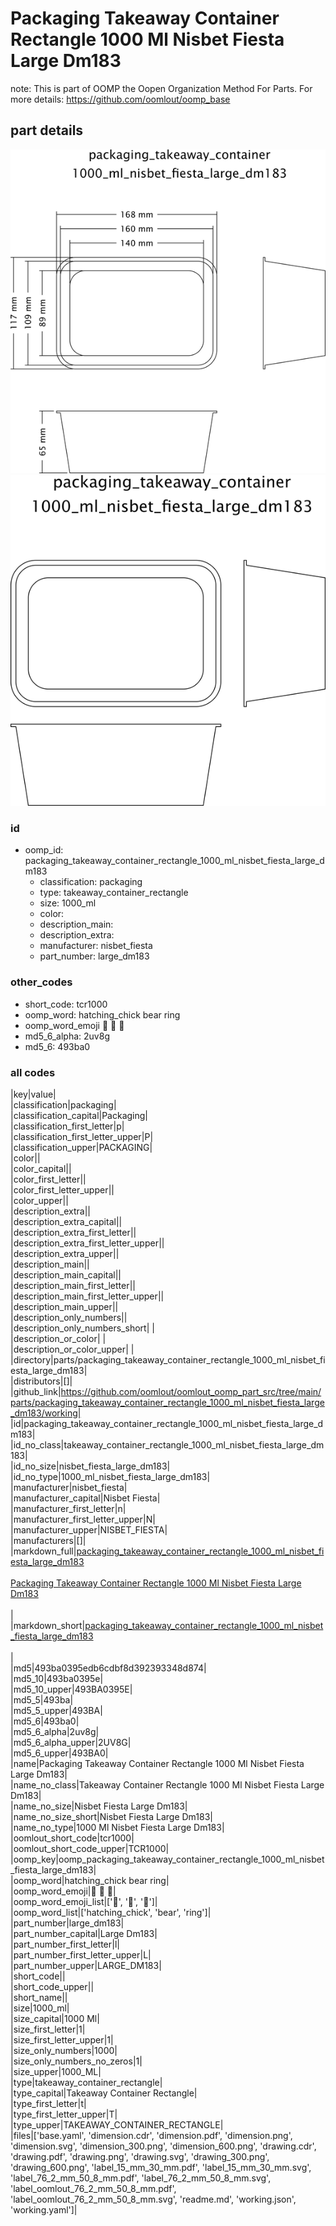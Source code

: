 # Packaging Takeaway Container Rectangle 1000 Ml Nisbet Fiesta Large Dm183  

note: This is part of OOMP the Oopen Organization Method For Parts. For more details: https://github.com/oomlout/oomp_base

##  part details

[![](dimension_600.png)](dimension.png)
[![](drawing_600.png)](drawing.png)




### id
* oomp_id: packaging_takeaway_container_rectangle_1000_ml_nisbet_fiesta_large_dm183
  * classification: packaging
  * type: takeaway_container_rectangle
  * size: 1000_ml
  * color: 
  * description_main: 
  * description_extra: 
  * manufacturer: nisbet_fiesta
  * part_number: large_dm183

### other_codes
* short_code: tcr1000
* oomp_word: hatching_chick bear ring
* oomp_word_emoji :hatching_chick: :bear: :ring:
* md5_6_alpha: 2uv8g
* md5_6: 493ba0

### all codes 
|key|value|  
|classification|packaging|  
|classification_capital|Packaging|  
|classification_first_letter|p|  
|classification_first_letter_upper|P|  
|classification_upper|PACKAGING|  
|color||  
|color_capital||  
|color_first_letter||  
|color_first_letter_upper||  
|color_upper||  
|description_extra||  
|description_extra_capital||  
|description_extra_first_letter||  
|description_extra_first_letter_upper||  
|description_extra_upper||  
|description_main||  
|description_main_capital||  
|description_main_first_letter||  
|description_main_first_letter_upper||  
|description_main_upper||  
|description_only_numbers||  
|description_only_numbers_short| |  
|description_or_color| |  
|description_or_color_upper| |  
|directory|parts/packaging_takeaway_container_rectangle_1000_ml_nisbet_fiesta_large_dm183|  
|distributors|[]|  
|github_link|https://github.com/oomlout/oomlout_oomp_part_src/tree/main/parts/packaging_takeaway_container_rectangle_1000_ml_nisbet_fiesta_large_dm183/working|  
|id|packaging_takeaway_container_rectangle_1000_ml_nisbet_fiesta_large_dm183|  
|id_no_class|takeaway_container_rectangle_1000_ml_nisbet_fiesta_large_dm183|  
|id_no_size|nisbet_fiesta_large_dm183|  
|id_no_type|1000_ml_nisbet_fiesta_large_dm183|  
|manufacturer|nisbet_fiesta|  
|manufacturer_capital|Nisbet Fiesta|  
|manufacturer_first_letter|n|  
|manufacturer_first_letter_upper|N|  
|manufacturer_upper|NISBET_FIESTA|  
|manufacturers|[]|  
|markdown_full|[packaging_takeaway_container_rectangle_1000_ml_nisbet_fiesta_large_dm183](https://github.com/oomlout/oomlout_oomp_part_src/tree/main/parts/packaging_takeaway_container_rectangle_1000_ml_nisbet_fiesta_large_dm183/working)<br>[](https://github.com/oomlout/oomlout_oomp_part_src/tree/main/parts/packaging_takeaway_container_rectangle_1000_ml_nisbet_fiesta_large_dm183/working)<br>[Packaging Takeaway Container Rectangle 1000 Ml Nisbet Fiesta Large Dm183](https://github.com/oomlout/oomlout_oomp_part_src/tree/main/parts/packaging_takeaway_container_rectangle_1000_ml_nisbet_fiesta_large_dm183/working)<br><br>|  
|markdown_short|[packaging_takeaway_container_rectangle_1000_ml_nisbet_fiesta_large_dm183](https://github.com/oomlout/oomlout_oomp_part_src/tree/main/parts/packaging_takeaway_container_rectangle_1000_ml_nisbet_fiesta_large_dm183/working)<br><br>|  
|md5|493ba0395edb6cdbf8d392393348d874|  
|md5_10|493ba0395e|  
|md5_10_upper|493BA0395E|  
|md5_5|493ba|  
|md5_5_upper|493BA|  
|md5_6|493ba0|  
|md5_6_alpha|2uv8g|  
|md5_6_alpha_upper|2UV8G|  
|md5_6_upper|493BA0|  
|name|Packaging Takeaway Container Rectangle 1000 Ml Nisbet Fiesta Large Dm183|  
|name_no_class|Takeaway Container Rectangle 1000 Ml Nisbet Fiesta Large Dm183|  
|name_no_size|Nisbet Fiesta Large Dm183|  
|name_no_size_short|Nisbet Fiesta Large Dm183|  
|name_no_type|1000 Ml Nisbet Fiesta Large Dm183|  
|oomlout_short_code|tcr1000|  
|oomlout_short_code_upper|TCR1000|  
|oomp_key|oomp_packaging_takeaway_container_rectangle_1000_ml_nisbet_fiesta_large_dm183|  
|oomp_word|hatching_chick bear ring|  
|oomp_word_emoji|:hatching_chick: :bear: :ring:|  
|oomp_word_emoji_list|[':hatching_chick:', ':bear:', ':ring:']|  
|oomp_word_list|['hatching_chick', 'bear', 'ring']|  
|part_number|large_dm183|  
|part_number_capital|Large Dm183|  
|part_number_first_letter|l|  
|part_number_first_letter_upper|L|  
|part_number_upper|LARGE_DM183|  
|short_code||  
|short_code_upper||  
|short_name||  
|size|1000_ml|  
|size_capital|1000 Ml|  
|size_first_letter|1|  
|size_first_letter_upper|1|  
|size_only_numbers|1000|  
|size_only_numbers_no_zeros|1|  
|size_upper|1000_ML|  
|type|takeaway_container_rectangle|  
|type_capital|Takeaway Container Rectangle|  
|type_first_letter|t|  
|type_first_letter_upper|T|  
|type_upper|TAKEAWAY_CONTAINER_RECTANGLE|  
|files|['base.yaml', 'dimension.cdr', 'dimension.pdf', 'dimension.png', 'dimension.svg', 'dimension_300.png', 'dimension_600.png', 'drawing.cdr', 'drawing.pdf', 'drawing.png', 'drawing.svg', 'drawing_300.png', 'drawing_600.png', 'label_15_mm_30_mm.pdf', 'label_15_mm_30_mm.svg', 'label_76_2_mm_50_8_mm.pdf', 'label_76_2_mm_50_8_mm.svg', 'label_oomlout_76_2_mm_50_8_mm.pdf', 'label_oomlout_76_2_mm_50_8_mm.svg', 'readme.md', 'working.json', 'working.yaml']|  
